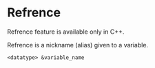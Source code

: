 # Refrence

Refrence feature is available only in C++.

Refrence is a nickname (alias) given to a variable.

```
<datatype> &variable_name
```
